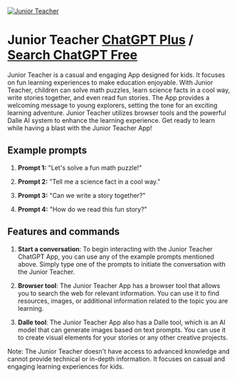 
[![Junior Teacher](https://files.oaiusercontent.com/file-v9E5rWayoE1jqPmRCGX0DSSD?se=2123-10-18T06%3A07%3A06Z&sp=r&sv=2021-08-06&sr=b&rscc=max-age%3D31536000%2C%20immutable&rscd=attachment%3B%20filename%3D95b0a265-ddb8-4faa-9839-5026609b4ee4.png&sig=w0UxW/w5u5q%2BRAr5SfyQJDwbV%2BfI8fTVF2pqFptZlkE%3D)](https://chat.openai.com/g/g-bafxc3FQK-junior-teacher)

# Junior Teacher [ChatGPT Plus](https://chat.openai.com/g/g-bafxc3FQK-junior-teacher) / [Search ChatGPT Free](https://gptcall.net/index.html#/?search=Junior%20Teacher)

Junior Teacher is a casual and engaging App designed for kids. It focuses on fun learning experiences to make education enjoyable. With Junior Teacher, children can solve math puzzles, learn science facts in a cool way, write stories together, and even read fun stories. The App provides a welcoming message to young explorers, setting the tone for an exciting learning adventure. Junior Teacher utilizes browser tools and the powerful Dalle AI system to enhance the learning experience. Get ready to learn while having a blast with the Junior Teacher App!

## Example prompts

1. **Prompt 1:** "Let's solve a fun math puzzle!"

2. **Prompt 2:** "Tell me a science fact in a cool way."

3. **Prompt 3:** "Can we write a story together?"

4. **Prompt 4:** "How do we read this fun story?"

## Features and commands

1. **Start a conversation**: To begin interacting with the Junior Teacher ChatGPT App, you can use any of the example prompts mentioned above. Simply type one of the prompts to initiate the conversation with the Junior Teacher.

2. **Browser tool**: The Junior Teacher App has a browser tool that allows you to search the web for relevant information. You can use it to find resources, images, or additional information related to the topic you are learning.

3. **Dalle tool**: The Junior Teacher App also has a Dalle tool, which is an AI model that can generate images based on text prompts. You can use it to create visual elements for your stories or any other creative projects.

Note: The Junior Teacher doesn't have access to advanced knowledge and cannot provide technical or in-depth information. It focuses on casual and engaging learning experiences for kids.


